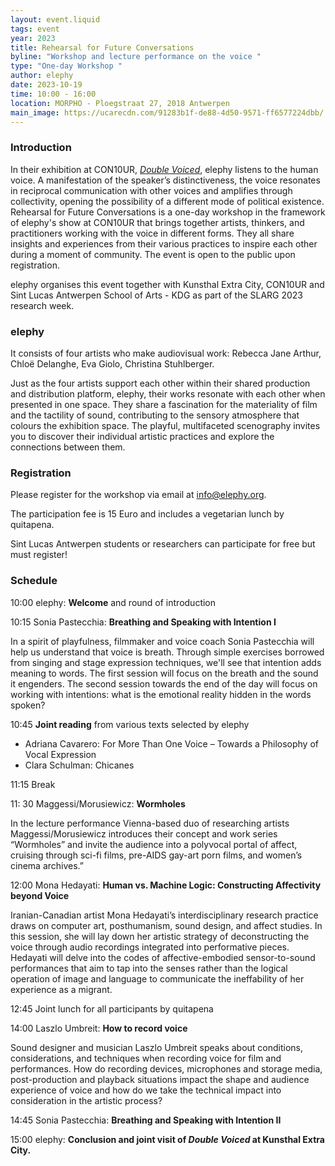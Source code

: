 ```yaml
---
layout: event.liquid
tags: event
year: 2023
title: Rehearsal for Future Conversations
byline: "Workshop and lecture performance on the voice "
type: "One-day Workshop "
author: elephy
date: 2023-10-19
time: 10:00 - 16:00
location: MORPHO - Ploegstraat 27, 2018 Antwerpen
main_image: https://ucarecdn.com/91283b1f-de88-4d50-9571-ff6577224dbb/
---
```

### Introduction

In their exhibition at CON10UR, *[Double Voiced](https://extracitykunsthal.org/en/exhibitions/double-voiced)*, elephy listens to the human voice. A manifestation of the speaker’s distinctiveness, the voice resonates in reciprocal communication with other voices and amplifies through collectivity, opening the possibility of a different mode of political existence. Rehearsal for Future Conversations is a one-day workshop in the framework of elephy's show at CON10UR that brings together artists, thinkers, and practitioners working with the voice in different forms. They all share insights and experiences from their various practices to inspire each other during a moment of community. The event is open to the public upon registration.

elephy organises this event together with Kunsthal Extra City, CON10UR and Sint Lucas Antwerpen School of Arts - KDG as part of the SLARG 2023 research week. 

### elephy

It consists of four artists who make audiovisual work: Rebecca Jane Arthur, Chloë Delanghe, Eva Giolo, Christina Stuhlberger. 

Just as the four artists support each other within their shared production and distribution platform, elephy, their works resonate with each other when presented in one space. They share a fascination for the materiality of film and the tactility of sound, contributing to the sensory atmosphere that colours the exhibition space. The playful, multifaceted scenography invites you to discover their individual artistic practices and explore the connections between them.

### Registration

Please register for the workshop via email at info@elephy.org.

The participation fee is 15 Euro and includes a vegetarian lunch by quitapena. 

Sint Lucas Antwerpen students or researchers can participate for free but must register! 

### Schedule

10:00	elephy: **Welcome** and round of introduction

10:15       Sonia Pastecchia: **Breathing and Speaking with Intention I** 

In a spirit of playfulness, filmmaker and voice coach Sonia Pastecchia will help us understand that voice is breath. Through simple exercises borrowed from singing and stage expression techniques, we'll see that intention adds meaning to words. The first session will focus on the breath and the sound it engenders. The second session towards the end of the day will focus on working with intentions: what is the emotional reality hidden in the words spoken?

10:45       **Joint reading** from various texts selected by elephy

* Adriana Cavarero: For More Than One Voice – Towards a Philosophy of Vocal Expression
* Clara Schulman: Chicanes

11:15      Break	

11: 30     Maggessi/Morusiewicz: **Wormholes**

In the lecture performance Vienna-based duo of researching artists Maggessi/Morusiewicz introduces their concept and work series “Wormholes” and invite the audience into a polyvocal portal of affect, cruising through sci-fi films, pre-AIDS gay-art porn films, and women’s cinema archives.”

12:00      Mona Hedayati: **Human vs. Machine Logic: Constructing Affectivity beyond Voice** 

Iranian-Canadian artist Mona Hedayati’s interdisciplinary research practice draws on computer art, posthumanism, sound design, and affect studies. In this session, she will lay down her artistic strategy of deconstructing the voice through audio recordings integrated into performative pieces. Hedayati will delve into the codes of affective-embodied sensor-to-sound performances that aim to tap into the senses rather than the logical operation of image and language to communicate the ineffability of her experience as a migrant.

12:45	Joint lunch for all participants by quitapena 

14:00	Laszlo Umbreit: **How to record voice**

Sound designer and musician Laszlo Umbreit speaks about conditions, considerations, and techniques when recording voice for film and performances. How do recording devices, microphones and storage media, post-production and playback situations impact the shape and audience experience of voice and how do we take the technical impact into consideration in the artistic process?

14:45	Sonia Pastecchia: **Breathing and Speaking with Intention II**

15:00	elephy: **Conclusion and joint visit of *Double Voiced* at Kunsthal Extra City.**